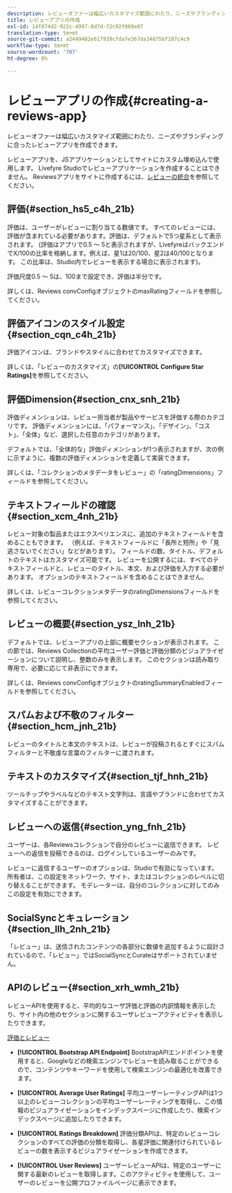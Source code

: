 ```yaml
---
description: レビューオファーは幅広いカスタマイズ範囲にわたり、ニーズやブランディングに合ったレビューアプリを作成できます。
title: レビューアプリの作成
exl-id: 14f074d2-922c-4997-8d7d-f2c92f069e07
translation-type: tm+mt
source-git-commit: a2449482e617939cfda7e367da34875bf187c4c9
workflow-type: tm+mt
source-wordcount: '707'
ht-degree: 0%

---
```


# レビューアプリの作成{#creating-a-reviews-app}

レビューオファーは幅広いカスタマイズ範囲にわたり、ニーズやブランディングに合ったレビューアプリを作成できます。

レビューアプリを、JSアプリケーションとしてサイトにカスタム埋め込んで使用します。 Livefyre Studioでレビューアプリケーションを作成することはできません。 Reviewsアプリをサイトに作成するには、[レビューの統合](/help/implementation/c-app-integrations/c-reviews-integration.md)を参照してください。


## 評価{#section_hs5_c4h_21b}

評価は、ユーザーがレビューに割り当てる数値です。 すべてのレビューには、評価が含まれている必要があります。評価は、デフォルトで5つ星系として表示されます。 (評価はアプリで0.5 ～ 5と表示されますが、LivefyreはバックエンドでX/100の比率を格納します。例えば、星1は20/100、星2は40/100となります。 この比率は、Studio内でレビューを表示する場合に表示されます)。

評価尺度0.5 ～ 5は、100まで設定でき、評価は半分です。

詳しくは、Reviews convConfigオブジェクトのmaxRatingフィールドを参照してください。

## 評価アイコンのスタイル設定{#section_cqn_c4h_21b}

評価アイコンは、ブランドやスタイルに合わせてカスタマイズできます。

詳しくは、「レビューのカスタマイズ」の&#x200B;**[!UICONTROL Configure Star Ratings]**&#x200B;を参照してください。

## 評価Dimension{#section_cnx_snh_21b}

評価ディメンションは、レビュー担当者が製品やサービスを評価する際のカテゴリです。 評価ディメンションには、「パフォーマンス」、「デザイン」、「コスト」、「全体」など、選択した任意のカテゴリがあります。

デフォルトでは、「全体的な」評価ディメンションが1つ表示されますが、次の例に示すように、複数の評価ディメンションを定義して実装できます。

詳しくは、「コレクションのメタデータをレビュー」の「ratingDimensions」フィールドを参照してください。

## テキストフィールドの確認{#section_xcm_4nh_21b}

レビュー対象の製品またはエクスペリエンスに、追加のテキストフィールドを含めることもできます。 （例えば、テキストフィールドに「長所と短所」や「見逃さないでください」などがあります）。 フィールドの数、タイトル、デフォルトのテキストはカスタマイズ可能です。 レビューを公開するには、すべてのテキストフィールドと、レビューのタイトル、本文、および評価を入力する必要があります。 オプションのテキストフィールドを含めることはできません。

詳しくは、レビューコレクションメタデータのratingDimensionsフィールドを参照してください。

## レビューの概要{#section_ysz_lnh_21b}

デフォルトでは、レビューアプリの上部に概要セクションが表示されます。 この節では、Reviews Collectionの平均ユーザー評価と評価分類のビジュアライゼーションについて説明し、整数のみを表示します。 このセクションは読み取り専用で、必要に応じて非表示にできます。

詳しくは、Reviews convConfigオブジェクトのratingSummaryEnabledフィールドを参照してください。

## スパムおよび不敬のフィルター{#section_hcm_jnh_21b}

レビューのタイトルと本文のテキストは、レビューが投稿されるとすぐにスパムフィルターと不敬虔な言葉のフィルターに渡されます。

## テキストのカスタマイズ{#section_tjf_hnh_21b}

ツールチップやラベルなどのテキスト文字列は、言語やブランドに合わせてカスタマイズすることができます。

## レビューへの返信{#section_yng_fnh_21b}

ユーザーは、各Reviewsコレクションで自分のレビューに返信できます。 レビューへの返信を投稿できるのは、ログインしているユーザーのみです。

レビューに返信するユーザーのオプションは、Studioで有効になっています。 所有者は、この設定をネットワーク、サイト、またはコレクションのレベルに切り替えることができます。 モデレーターは、自分のコレクションに対してのみこの設定を有効にできます。

## SocialSyncとキュレーション{#section_llh_2nh_21b}

「レビュー」は、送信されたコンテンツの各部分に数値を追加するように設計されているので、「レビュー」ではSocialSyncとCurateはサポートされていません。

## APIのレビュー{#section_xrh_wmh_21b}

レビューAPIを使用すると、平均的なユーザ評価と評価の内訳情報を表示したり、サイト内の他のセクションに関するユーザレビューアクティビティを表示したりできます。

[評価とレビュー](https://api.livefyre.com/docs/apis/by-category/ratings-and-reviews)

* **[!UICONTROL Bootstrap API Endpoint]** BootstrapAPIエンドポイントを使用すると、Googleなどの検索エンジンでレビューを読み取ることができるので、コンテンツやキーワードを使用して検索エンジンの最適化を改善できます。

* **[!UICONTROL Average User Ratings]** 平均ユーザーレーティングAPIは1つ以上のレビューコレクションの平均ユーザーレーティングを取得し、この情報のビジュアライゼーションをインデックスページに作成したり、検索インデックスページに追加したりできます。

* **[!UICONTROL Ratings Breakdown]** 評価分類APIは、特定のレビューコレクションのすべての評価の分類を取得し、各星評価に関連付けられているレビューの数を表示するビジュアライゼーションを作成できます。

* **[!UICONTROL User Reviews]** ユーザーレビューAPIは、特定のユーザーに関する最新のレビューを取得します。このアクティビティを使用して、ユーザーのレビューを公開プロファイルページに表示できます。
